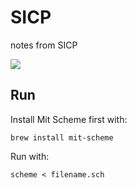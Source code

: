 # SICP
notes from SICP

![](http://xahlee.info/UnixResource_dir/gki/Structure_and_Interpretation_of_Computer_Programs.jpg)

## Run

Install Mit Scheme first with:

`brew install mit-scheme`

Run with:

`scheme < filename.sch`
